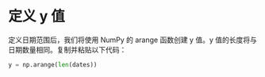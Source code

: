 # 定义 y 值

定义日期范围后，我们将使用 NumPy 的 arange 函数创建 y 值。y 值的长度将与日期数量相同。复制并粘贴以下代码：

```python
y = np.arange(len(dates))
```
